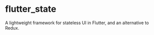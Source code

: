 # flutter_state

A lightweight framework for stateless UI in Flutter, and an alternative to Redux.

